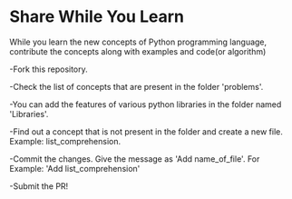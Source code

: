 # Share While You Learn

While you learn the new concepts of Python programming language, contribute the concepts along with examples and code(or algorithm)


-Fork this repository.

-Check the list of concepts that are present in the folder 'problems'.

-You can add the features of various python libraries in the folder named 'Libraries'.

-Find out a concept that is not present in the folder and create a new file. Example: list_comprehension. 

-Commit the changes. Give the message as 'Add name_of_file'. For Example: 'Add list_comprehension'

-Submit the PR!

